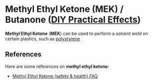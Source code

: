 # Methyl Ethyl Ketone (MEK) / Butanone ([DIY Practical Effects](../../README.md))

**Methyl Ethyl Ketone** (**MEK**) can be used to perform a _solvent weld_ on certain plastics,
such as [polystyrene](../polystyrene/README.md)

## References

Here are some references on **methyl ethyl ketone**:

* [Methyl Ethyl Ketone (safety & health) FAQ](https://dhss.delaware.gov/dph/files/methetkefaq.txt)
